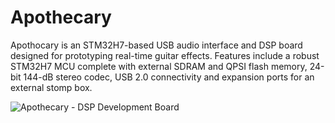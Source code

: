 # Apothecary
Apothocary is an STM32H7-based USB audio interface and DSP board designed for prototyping real-time guitar effects. Features include a robust STM32H7 MCU complete with external SDRAM and QPSI flash memory, 24-bit 144-dB stereo codec, USB 2.0 connectivity and expansion ports for an external stomp box.

![Apothecary - DSP Development Board](https://github.com/EthanJFiset/Apothecary/assets/105137532/7713d234-edfc-4186-9140-bd894949222e)
